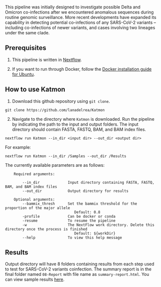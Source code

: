 This pipeline was initially designed to investigate possible Delta and Omicron co-infections after we encountered anomalous sequences during routine genomic surveillance. More recent developments have expanded its capability in detecting potential co-infections of any SARS-CoV-2 variants – including co-infections of newer variants, and cases involving two lineages under the same clade.

## Prerequisites
1) This pipeline is written in [Nextflow](https://www.nextflow.io/docs/latest/getstarted.html#installation).

2) If you want to run through Docker, follow the [Docker installation guide for Ubuntu](https://docs.docker.com/engine/install/ubuntu/).

## How to use Katmon
1) Download this github repository using `git clone`.
```
git clone https://github.com/lanadelrea/Katmon
```

2) Navigate to the directory where `Katmon` is downloaded. Run the pipeline by indicating the path to the input and output folders. The input directory should contain FASTA, FASTQ, BAM, and BAM index files.

```
nextflow run Katmon --in_dir <input dir> --out_dir <output dir>
```

For example:
```
nextflow run Katmon --in_dir /Samples --out_dir /Results
```

The currently available parameters are as follows:
```
    Required arguments:
                 
        --in_dir             Input directory containing FASTA, FASTQ, BAM, and BAM index files
        --out_dir            Output directory for results
                  
    Optional arguments:
        --bammix_thresh      Set the bammix threshold for the proportion of the major allele
                                Default: 0.8
        -profile             Can be docker or conda
        -resume              To resume the pipeline
        -w                   The NextFlow work directory. Delete this directory once the process is finished
                                Default: ${workDir} 
        --help               To view this help message
```

## Results
Output directory will have 8 folders containing results from each step used to test for SARS-CoV-2 variants coinfection. The summary report is in the final folder named `08-Report` with file name as `summary-report.html`. You can view sample results [here](https://github.com/lanadelrea/simKatmon/katmon-results).
